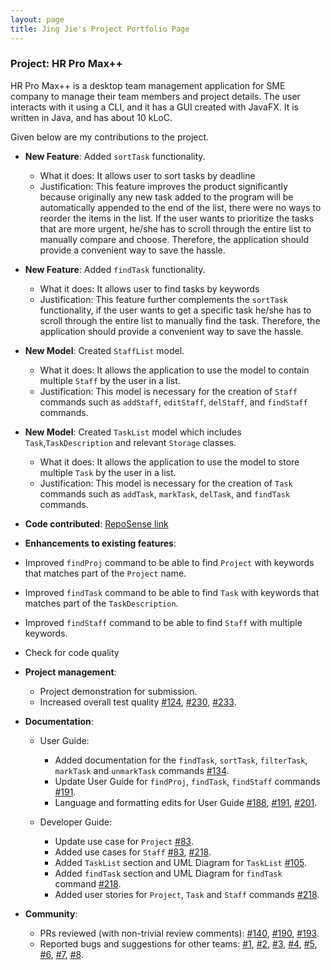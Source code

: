 ```yaml
---
layout: page
title: Jing Jie's Project Portfolio Page
---
```


### Project: HR Pro Max++

HR Pro Max++ is a desktop team management application for SME company to manage their team members and project details.
The user interacts with it using a CLI, and it has a GUI created with JavaFX.
It is written in Java, and has about 10 kLoC.

Given below are my contributions to the project.

* **New Feature**: Added `sortTask` functionality.
  * What it does: It allows user to sort tasks by deadline
  * Justification: This feature improves the product significantly because originally any new task added to the program will
  be automatically appended to the end of the list, there were no ways to reorder the items in the list. If the user wants
  to prioritize the tasks that are more urgent, he/she has to scroll through the entire list to manually compare and choose.
  Therefore, the application should provide a convenient way to save the hassle.

* **New Feature**: Added `findTask` functionality.
  * What it does: It allows user to find tasks by keywords
  * Justification: This feature further complements the `sortTask` functionality, if the user wants to get a specific task
  he/she has to scroll through the entire list to manually find the task. Therefore, the application should provide a
  convenient way to save the hassle.

* **New Model**: Created `StaffList` model.
  * What it does: It allows the application to use the model to contain multiple `Staff` by the user in a list.
  * Justification: This model is necessary for the creation of `Staff` commands such as `addStaff`, `editStaff`, `delStaff`,
  and `findStaff` commands.

* **New Model**: Created `TaskList` model which includes `Task`,`TaskDescription` and relevant `Storage` classes.
  * What it does: It allows the application to use the model to store multiple `Task` by the user in a list.
  * Justification: This model is necessary for the creation of `Task` commands such as `addTask`, `markTask`, `delTask`,
  and `findTask` commands.

* **Code contributed**: [RepoSense link](https://nus-cs2103-ay2223s1.github.io/tp-dashboard/?search=jjtan444&breakdown=true)

* **Enhancements to existing features**:
* Improved `findProj` command to be able to find `Project` with keywords that matches part of the `Project` name.
* Improved `findTask` command to be able to find `Task` with keywords that matches part of the `TaskDescription`.
* Improved `findStaff` command to be able to find `Staff` with multiple keywords.
* Check for code quality

* **Project management**:
  * Project demonstration for submission.
  * Increased overall test quality [\#124](https://github.com/AY2223S1-CS2103T-T09-3/tp/pull/124), 
  [\#230](https://github.com/AY2223S1-CS2103T-T09-3/tp/pull/230), [\#233](https://github.com/AY2223S1-CS2103T-T09-3/tp/pull/233).

* **Documentation**:
  * User Guide:
    * Added documentation for the `findTask`, `sortTask`, `filterTask`, `markTask` and `unmarkTask` commands [\#134](https://github.com/AY2223S1-CS2103T-T09-3/tp/pull/134).
    * Update User Guide for `findProj`, `findTask`, `findStaff` commands [\#191](https://github.com/AY2223S1-CS2103T-T09-3/tp/pull/191).
    * Language and formatting edits for User Guide [\#188](https://github.com/AY2223S1-CS2103T-T09-3/tp/pull/188), [\#191](https://github.com/AY2223S1-CS2103T-T09-3/tp/pull/191),
      [\#201](https://github.com/AY2223S1-CS2103T-T09-3/tp/pull/201).
    
  * Developer Guide:
    * Update use case for `Project` [\#83](https://github.com/AY2223S1-CS2103T-T09-3/tp/pull/83).
    * Added use cases for `Staff` [\#83](https://github.com/AY2223S1-CS2103T-T09-3/tp/pull/83), [\#218](https://github.com/AY2223S1-CS2103T-T09-3/tp/pull/218).
    * Added `TaskList` section and UML Diagram for `TaskList` [\#105](https://github.com/AY2223S1-CS2103T-T09-3/tp/pull/105).
    * Added `findTask` section and UML Diagram for `findTask` command [\#218](https://github.com/AY2223S1-CS2103T-T09-3/tp/pull/218).
    * Added user stories for `Project`, `Task` and `Staff` commands [\#218](https://github.com/AY2223S1-CS2103T-T09-3/tp/pull/218).

* **Community**:
  * PRs reviewed (with non-trivial review comments): [\#140](https://github.com/AY2223S1-CS2103T-T09-3/tp/pull/140),
  [\#190](https://github.com/AY2223S1-CS2103T-T09-3/tp/pull/190),
  [\#193](https://github.com/AY2223S1-CS2103T-T09-3/tp/pull/193).
  * Reported bugs and suggestions for other teams: [\#1](https://github.com/jjtan444/ped/issues/1),
  [\#2](https://github.com/jjtan444/ped/issues/2), [\#3](https://github.com/jjtan444/ped/issues/3),
  [\#4](https://github.com/jjtan444/ped/issues/4), [\#5](https://github.com/jjtan444/ped/issues/5),
  [\#6](https://github.com/jjtan444/ped/issues/6), [\#7](https://github.com/jjtan444/ped/issues/7),
  [\#8](https://github.com/jjtan444/ped/issues/8).

